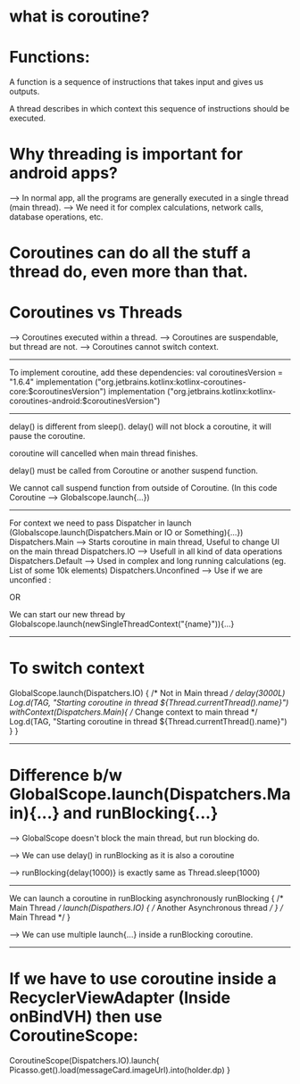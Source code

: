 # what is coroutine?

# Functions:
A function is a sequence of instructions that takes input and gives us outputs.

A thread describes in which context this sequence of instructions should be executed.

# Why threading is important for android apps?
--> In normal app, all the programs are generally executed in a single thread (main thread).
--> We need it for complex calculations, network calls, database operations, etc.


# Coroutines can do all the stuff a thread do, even more than that.

# Coroutines vs Threads
--> Coroutines executed within a thread.
--> Coroutines are suspendable, but thread are not.
--> Coroutines cannot switch context.
 

---------------------------------------------------------------------------------------------

To implement coroutine, add these dependencies:
val coroutinesVersion = "1.6.4"
implementation ("org.jetbrains.kotlinx:kotlinx-coroutines-core:$coroutinesVersion")
implementation ("org.jetbrains.kotlinx:kotlinx-coroutines-android:$coroutinesVersion")


---------------------------------------------------------------------------------------------

delay() is different from sleep(). delay() will not block a coroutine, it will pause the coroutine.

coroutine will cancelled when main thread finishes.

delay() must be called from Coroutine or another suspend function.

We cannot call suspend function from outside of Coroutine. (In this code Coroutine --> Globalscope.launch{...})

--------------------------------------------------------------------------------------------

For context we need to pass Dispatcher in launch (Globalscope.launch(Dispatchers.Main or IO or Something){...})
Dispatchers.Main --> Starts coroutine in main thread, Useful to change UI on the main thread
Dispatchers.IO --> Usefull in all kind of data operations
Dispatchers.Default --> Used in complex and long running calculations (eg. List of some 10k elements)
Dispatchers.Unconfined --> Use if we are unconfied :

OR 

We can start our new thread by
Globalscope.launch(newSingleThreadContext("{name}")){...}

-------------------------------------------------------------------------------------------

# To switch context

GlobalScope.launch(Dispatchers.IO) {  /* Not in Main thread */
    delay(3000L)
    Log.d(TAG, "Starting coroutine in thread ${Thread.currentThread().name}")
    withContext(Dispatchers.Main){ /* Change context to main thread */
        Log.d(TAG, "Starting coroutine in thread ${Thread.currentThread().name}")
    }
}


----------------------------------------------------------------------------------------------

# Difference b/w GlobalScope.launch(Dispatchers.Main){...} and runBlocking{...}

--> GlobalScope doesn't block the main thread, but run blocking do.


--> We can use delay() in runBlocking as it is also a coroutine

--> runBlocking{delay(1000)} is exactly same as Thread.sleep(1000)

------------------------------------------------------------------------------------------------

We can launch a coroutine in runBlocking asynchronously
runBlocking {
    /* Main Thread */
    launch(Dispathers.IO) {
        /* Another Asynchronous thread */
    }
    /* Main Thread */
}

--> We can use multiple launch{...} inside a runBlocking coroutine.

--------------------------------------------------------------------------------------------------

# If we have to use coroutine inside a RecyclerViewAdapter (Inside onBindVH) then use CoroutineScope:

CoroutineScope(Dispatchers.IO).launch{
   Picasso.get().load(messageCard.imageUrl).into(holder.dp)
}
